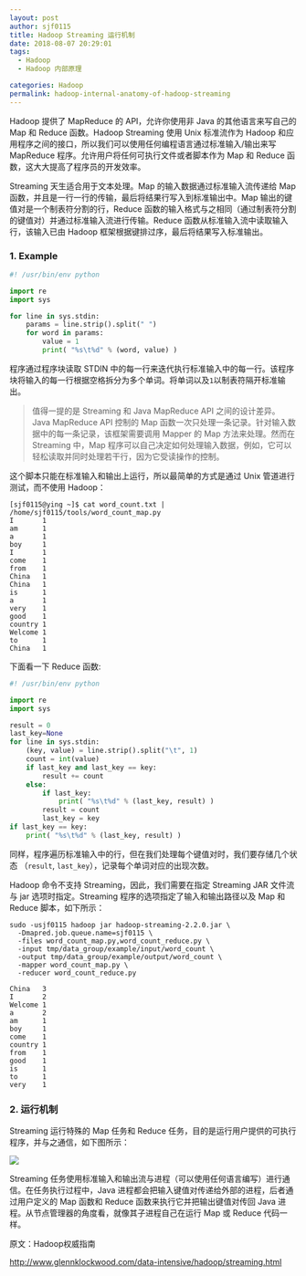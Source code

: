 ```yaml
---
layout: post
author: sjf0115
title: Hadoop Streaming 运行机制
date: 2018-08-07 20:29:01
tags:
  - Hadoop
  - Hadoop 内部原理

categories: Hadoop
permalink: hadoop-internal-anatomy-of-hadoop-streaming
---
```


Hadoop 提供了 MapReduce 的 API，允许你使用非 Java 的其他语言来写自己的 Map 和 Reduce 函数。Hadoop Streaming 使用 Unix 标准流作为 Hadoop 和应用程序之间的接口，所以我们可以使用任何编程语言通过标准输入/输出来写 MapReduce 程序。允许用户将任何可执行文件或者脚本作为 Map 和 Reduce 函数，这大大提高了程序员的开发效率。

Streaming 天生适合用于文本处理。Map 的输入数据通过标准输入流传递给 Map 函数，并且是一行一行的传输，最后将结果行写入到标准输出中。Map 输出的键值对是一个制表符分割的行，Reduce 函数的输入格式与之相同（通过制表符分割的键值对）并通过标准输入流进行传输。Reduce 函数从标准输入流中读取输入行，该输入已由 Hadoop 框架根据键排过序，最后将结果写入标准输出。

### 1. Example

```python
#! /usr/bin/env python

import re
import sys

for line in sys.stdin:
    params = line.strip().split(" ")
    for word in params:
        value = 1
        print( "%s\t%d" % (word, value) )
```
程序通过程序块读取 STDIN 中的每一行来迭代执行标准输入中的每一行。该程序块将输入的每一行根据空格拆分为多个单词。将单词以及`1`以制表符隔开标准输出。

> 值得一提的是 Streaming 和 Java MapReduce API 之间的设计差异。Java MapReduce API 控制的 Map 函数一次只处理一条记录。针对输入数据中的每一条记录，该框架需要调用 Mapper 的 Map 方法来处理。然而在 Streaming 中，Map 程序可以自己决定如何处理输入数据，例如，它可以轻松读取并同时处理若干行，因为它受读操作的控制。

这个脚本只能在标准输入和输出上运行，所以最简单的方式是通过 Unix 管道进行测试，而不使用 Hadoop：
```
[sjf0115@ying ~]$ cat word_count.txt | /home/sjf0115/tools/word_count_map.py
I       1
am      1
a       1
boy     1
I       1
come    1
from    1
China   1
China   1
is      1
a       1
very    1
good    1
country 1
Welcome 1
to      1
China   1
```
下面看一下 Reduce 函数:
```python
#! /usr/bin/env python

import re
import sys

result = 0
last_key=None
for line in sys.stdin:
    (key, value) = line.strip().split("\t", 1)
    count = int(value)
    if last_key and last_key == key:
        result += count
    else:
        if last_key:
            print( "%s\t%d" % (last_key, result) )
        result = count
        last_key = key
if last_key == key:
    print( "%s\t%d" % (last_key, result) )
```
同样，程序遍历标准输入中的行，但在我们处理每个键值对时，我们要存储几个状态 （`result`, `last_key`），记录每个单词对应的出现次数。

Hadoop 命令不支持 Streaming，因此，我们需要在指定 Streaming JAR 文件流与 jar 选项时指定。Streaming 程序的选项指定了输入和输出路径以及 Map 和 Reduce 脚本，如下所示：
```
sudo -usjf0115 hadoop jar hadoop-streaming-2.2.0.jar \
  -Dmapred.job.queue.name=sjf0115 \
  -files word_count_map.py,word_count_reduce.py \
  -input tmp/data_group/example/input/word_count \
  -output tmp/data_group/example/output/word_count \
  -mapper word_count_map.py \
  -reducer word_count_reduce.py
```


```
China   3
I       2
Welcome 1
a       2
am      1
boy     1
come    1
country 1
from    1
good    1
is      1
to      1
very    1
```


### 2. 运行机制

Streaming 运行特殊的 Map 任务和 Reduce 任务，目的是运行用户提供的可执行程序，并与之通信，如下图所示：

![](https://github.com/sjf0115/PubLearnNotes/blob/master/image/Hadoop/hadoop-internal-anatomy-of-hadoop-streaming-1.png?raw=true)

Streaming 任务使用标准输入和输出流与进程（可以使用任何语言编写）进行通信。在任务执行过程中，Java 进程都会把输入键值对传递给外部的进程，后者通过用户定义的 Map 函数和 Reduce 函数来执行它并把输出键值对传回 Java 进程。从节点管理器的角度看，就像其子进程自己在运行 Map 或 Reduce 代码一样。

原文：Hadoop权威指南

http://www.glennklockwood.com/data-intensive/hadoop/streaming.html
